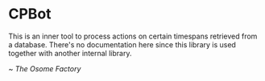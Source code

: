 # CPBot

This is an inner tool to process actions on certain timespans retrieved from a database. There's no documentation here since this library is used together with another internal library.

_~ The Osome Factory_
